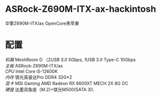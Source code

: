 # ASRock-Z690M-ITX-ax-hackintosh
华擎Z690M-ITX/ax OpenCore黑苹果

# 配置
*机箱* MeshRoom D （2*USB 3.0 5Gbps, 1*USB 3.0 Type-C 10Gbps\
*主板* ASRock-Z690M-ITX/ax\
*CPU* Intel Core i5-12600K\
*内存* 镁光英睿达Pro DDR4 32G*2\
*显卡* MSI Gaming AMD Radeon RX 6600XT MECH 2X 8G OC\
*硬盘* 达墨双鱼座（M.2)+镁光M500(SATA 3)\
